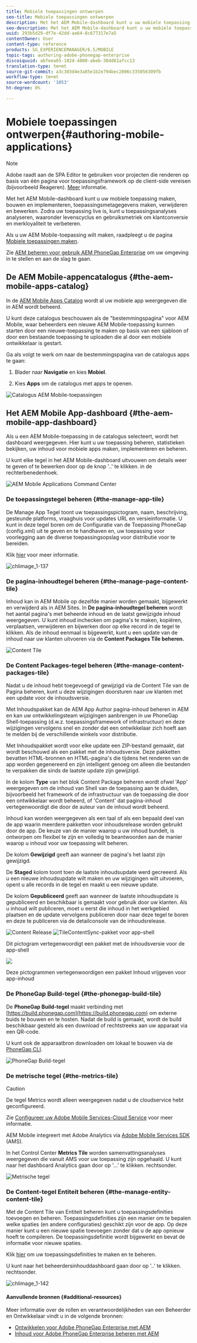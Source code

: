 ```yaml
---
title: Mobiele toepassingen ontwerpen
seo-title: Mobiele toepassingen ontwerpen
description: Met het AEM Mobile-dashboard kunt u uw mobiele toepassing maken, bouwen en implementeren, toepassingsmetagegevens maken, verwijderen en bewerken. Volg deze pagina voor meer informatie.
seo-description: Met het AEM Mobile-dashboard kunt u uw mobiele toepassing maken, bouwen en implementeren, toepassingsmetagegevens maken, verwijderen en bewerken. Volg deze pagina voor meer informatie.
uuid: 293b5d29-df7e-42dd-ae64-8c677317e7a5
contentOwner: User
content-type: reference
products: SG_EXPERIENCEMANAGER/6.5/MOBILE
topic-tags: authoring-adobe-phonegap-enterprise
discoiquuid: abfeea65-102d-4800-abeb-304d61afcc13
translation-type: tm+mt
source-git-commit: a3c303d4e3a85e1b2e794bec2006c335056309fb
workflow-type: tm+mt
source-wordcount: '1053'
ht-degree: 0%

---
```



# Mobiele toepassingen ontwerpen{#authoring-mobile-applications}

>[!NOTE]
>
>Adobe raadt aan de SPA Editor te gebruiken voor projecten die renderen op basis van één pagina voor toepassingsframework op de client-side vereisen (bijvoorbeeld Reageren). [Meer](/help/sites-developing/spa-overview.md) informatie.

Met het AEM Mobile-dashboard kunt u uw mobiele toepassing maken, bouwen en implementeren, toepassingsmetagegevens maken, verwijderen en bewerken. Zodra uw toepassing live is, kunt u toepassingsanalyses analyseren, waaronder levenscyclus en gebruiksmetriek om klantconversie en merkloyaliteit te verbeteren.

Als u uw AEM Mobile-toepassing wilt maken, raadpleegt u de pagina [Mobiele toepassingen maken](/help/mobile/building-app-mobile-phonegap.md).

Zie [AEM beheren voor gebruik AEM PhoneGap Enterprise](/help/mobile/administer-phonegap.md) om uw omgeving in te stellen en aan de slag te gaan.

## De AEM Mobile-appencatalogus {#the-aem-mobile-apps-catalog}

In de [AEM Mobile Apps Catalog](http://localhost:4502/aem/apps.html/content/phonegap) wordt al uw mobiele app weergegeven die in AEM wordt beheerd.

U kunt deze catalogus beschouwen als de &quot;bestemmingspagina&quot; voor AEM Mobile, waar beheerders een nieuwe AEM Mobile-toepassing kunnen starten door een nieuwe-toepassing te maken op basis van een sjabloon of door een bestaande toepassing te uploaden die al door een mobiele ontwikkelaar is gestart.

Ga als volgt te werk om naar de bestemmingspagina van de catalogus apps te gaan:

1. Blader naar **Navigatie** en kies **Mobiel**.

1. Kies **Apps** om de catalogus met apps te openen.

![Catalogus AEM Mobile-toepassingen](assets/chlimage_1-135.png)

## Het AEM Mobile App-dashboard {#the-aem-mobile-app-dashboard}

Als u een AEM Mobile-toepassing in de catalogus selecteert, wordt het dashboard weergegeven. Hier kunt u uw toepassing beheren, statistieken bekijken, uw inhoud voor mobiele apps maken, implementeren en beheren.

U kunt elke tegel in het AEM Mobile-dashboard uitvouwen om details weer te geven of te bewerken door op de knop &#39;..&#39; te klikken. in de rechterbenedenhoek.

![AEM Mobile Applications Command Center](assets/chlimage_1-136.png)

### De toepassingstegel beheren {#the-manage-app-tile}

De Manage App Tegel toont uw toepassingspictogram, naam, beschrijving, gesteunde platforms, vraaghuis voor updates URL en versieinformatie. U kunt in deze tegel boren om de Configuratie van de Toepassing PhoneGap (config.xml) uit te geven en te handhaven en, uw toepassing voor voorlegging aan de diverse toepassingsopslag voor distributie voor te bereiden.

Klik [hier](/help/mobile/phonegap-app-details-tile.md) voor meer informatie.

![chlimage_1-137](assets/chlimage_1-137.png)

### De pagina-inhoudtegel beheren {#the-manage-page-content-tile}

Inhoud kan in AEM Mobile op dezelfde manier worden gemaakt, bijgewerkt en verwijderd als in AEM Sites. In **De pagina-inhoudtegel beheren** wordt het aantal pagina&#39;s met beheerde inhoud en de laatst gewijzigde inhoud weergegeven. U kunt inhoud inchecken om pagina&#39;s te maken, kopiëren, verplaatsen, verwijderen en bijwerken door op elke record in de tegel te klikken. Als de inhoud eenmaal is bijgewerkt, kunt u een update van de inhoud naar uw klanten uitvoeren via de **Content Packages Tile beheren.**

![Content Tile](assets/chlimage_1-138.png)

### De Content Packages-tegel beheren {#the-manage-content-packages-tile}

Nadat u de inhoud hebt toegevoegd of gewijzigd via de Content Tile van de Pagina beheren, kunt u deze wijzigingen doorsturen naar uw klanten met een update voor de inhoudsversie.

Met Inhoudspakket kan de AEM App Author pagina-inhoud beheren in AEM en kan uw ontwikkelingsteam wijzigingen aanbrengen in uw PhoneGap Shell-toepassing (d.w.z. toepassingsframework of infrastructuur) en deze wijzigingen vervolgens snel en zonder dat een ontwikkelaar zich hoeft aan te melden bij de verschillende winkels voor distributie.

Met Inhoudspakket wordt voor elke update een ZIP-bestand gemaakt, dat wordt beschouwd als een pakket met de inhoudsversie. Deze pakketten bevatten HTML-bronnen en HTML-pagina&#39;s die tijdens het renderen van de app worden gegenereerd en zijn intelligent genoeg om alleen die bestanden te verpakken die sinds de laatste update zijn gewijzigd.

In de kolom **Type** van het blok Content Package beheren wordt ofwel &#39;App&#39; weergegeven om de inhoud van Shell van de toepassing aan te duiden, bijvoorbeeld het framework of de infrastructuur van de toepassing die door een ontwikkelaar wordt beheerd, of &#39;Content&#39; dat pagina-inhoud vertegenwoordigt die door de auteur van de inhoud wordt beheerd.

Inhoud kan worden weergegeven als een taal of als een bepaald deel van de app waarin meerdere pakketten voor inhoudsrelease worden gebruikt door de app. De keuze van de manier waarop u uw inhoud bundelt, is ontworpen om flexibel te zijn en volledig te beantwoorden aan de manier waarop u inhoud voor uw toepassing wilt beheren.

De kolom **Gewijzigd** geeft aan wanneer de pagina&#39;s het laatst zijn gewijzigd.

De **Staged** kolom toont toen de laatste inhoudsupdate werd gecreeerd. Als u een nieuwe inhoudsupdate wilt maken en uw wijzigingen wilt uitvoeren, opent u alle records in de tegel en maakt u een nieuwe update.

De kolom **Gepubliceerd** geeft aan wanneer de laatste inhoudsupdate is gepubliceerd en beschikbaar is gemaakt voor gebruik door uw klanten. Als u inhoud wilt publiceren, moet u eerst die inhoud in het werkgebied plaatsen en de update vervolgens publiceren door naar deze tegel te boren en deze te publiceren via de detailconsole van de inhoudsrelease.

![Content Release ](assets/chlimage_1-139.png) ![TileContentSync-pakket voor app-shell](do-not-localize/chlimage_1-5.png)

Dit pictogram vertegenwoordigt een pakket met de inhoudsversie voor de app-shell

![](do-not-localize/chlimage_1-6.png)

Deze pictogrammen vertegenwoordigen een pakket Inhoud vrijgeven voor app-inhoud

### De PhoneGap Build-tegel {#the-phonegap-build-tile}

De **PhoneGap Build-tegel** maakt verbinding met [https://build.phonegap.com](https://build.phonegap.com) om externe buids te bouwen en te hosten. Nadat de build is gemaakt, wordt de build beschikbaar gesteld als een download of rechtstreeks aan uw apparaat via een QR-code.

U kunt ook de apparaatbron downloaden om lokaal te bouwen via de [PhoneGap CLI](https://docs.phonegap.com/en/3.5.0/guide_cli_index.md.html).

![PhoneGap Build-tegel](assets/chlimage_1-140.png)

### De metrische tegel {#the-metrics-tile}

>[!CAUTION]
>
>De tegel Metrics wordt alleen weergegeven nadat u de cloudservice hebt geconfigureerd.
>
>Zie [Configureer uw Adobe Mobile Services-Cloud Service](/help/mobile/configure-adobe-mobile-cloud-service.md) voor meer informatie.

AEM Mobile integreert met Adobe Analytics via [Adobe Mobile Services SDK](https://www.adobe.com/ca/solutions/digital-marketing/mobile-services/app-sdk.html) (AMS).

In het Control Center **Metrics Tile** worden samenvattingsanalyses weergegeven die vanuit AMS voor uw toepassing zijn opgehaald. U kunt naar het dashboard Analytics gaan door op &#39;...&#39; te klikken. rechtsonder.

![Metrische tegel](assets/chlimage_1-141.png)

### De Content-tegel Entiteit beheren {#the-manage-entity-content-tile}

Met de Content Tile van Entiteit beheren kunt u toepassingsdefinities toevoegen en beheren. Toepassingsdefinities zijn een manier om te bepalen welke spaties (en andere configuraties) geschikt zijn voor de app. Op deze manier kunt u een nieuwe spatie toevoegen zonder dat u de app opnieuw hoeft te compileren. De toepassingsdefinitie wordt bijgewerkt en bevat de informatie voor nieuwe spaties.

Klik [hier](/help/mobile/phonegap-app-definitions.md) om uw toepassingsdefinities te maken en te beheren.

U kunt naar het beheerdersinhouddashboard gaan door op &#39;..&#39; te klikken. rechtsonder.

![chlimage_1-142](assets/chlimage_1-142.png)

#### Aanvullende bronnen {#additional-resources}

Meer informatie over de rollen en verantwoordelijkheden van een Beheerder en Ontwikkelaar vindt u in de volgende bronnen:

* [Ontwikkelen voor Adobe PhoneGap Enterprise met AEM](/help/mobile/developing-in-phonegap.md)
* [Inhoud voor Adobe PhoneGap Enterprise beheren met AEM](/help/mobile/administer-phonegap.md)

